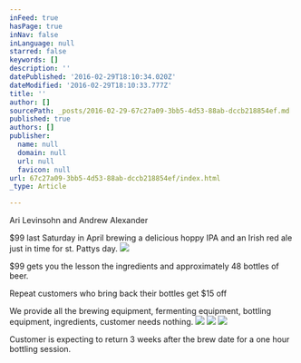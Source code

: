```yaml
---
inFeed: true
hasPage: true
inNav: false
inLanguage: null
starred: false
keywords: []
description: ''
datePublished: '2016-02-29T18:10:34.020Z'
dateModified: '2016-02-29T18:10:33.777Z'
title: ''
author: []
sourcePath: _posts/2016-02-29-67c27a09-3bb5-4d53-88ab-dccb218854ef.md
published: true
authors: []
publisher:
  name: null
  domain: null
  url: null
  favicon: null
url: 67c27a09-3bb5-4d53-88ab-dccb218854ef/index.html
_type: Article

---
```

Ari Levinsohn and Andrew Alexander 

$99 last Saturday in April brewing a delicious hoppy IPA and an Irish red ale just in time for st. Pattys day. ![](https://the-grid-user-content.s3-us-west-2.amazonaws.com/6c2a4c1c-1bb7-4b94-ba44-cbbdbfbc6e47.jpg)

$99 gets you the lesson the ingredients and approximately 48 bottles of beer.

Repeat customers who bring back their bottles get $15 off

We provide all the brewing equipment, fermenting equipment, bottling equipment, ingredients, customer needs nothing. ![](https://the-grid-user-content.s3-us-west-2.amazonaws.com/24a93137-418f-4fa2-97f4-8941077ffb99.jpg)
![](https://the-grid-user-content.s3-us-west-2.amazonaws.com/9ac9cf7d-a7d0-445d-b460-34a3996eaf9c.JPG)
![](https://the-grid-user-content.s3-us-west-2.amazonaws.com/4c840349-541d-46bd-9c01-1d68ed3cbb70.JPG)

Customer is expecting to return 3 weeks after the brew date for a  one hour bottling session.